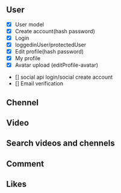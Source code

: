 ## User

- [x] User model
- [x] Create account(hash password)
- [x] Login
- [x] loggedinUser/protectedUser
- [x] Edit profile(hash password)
- [x] My profile
- [x] Avatar upload (editProfile-avatar)
- [] social api login/social create account
- [] Email verification

## Chennel

## Video

## Search videos and chennels

## Comment

## Likes
